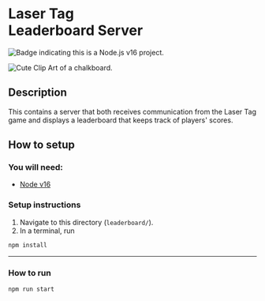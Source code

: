 # Laser Tag</br>Leaderboard Server
![Badge indicating this is a Node.js v16 project.](https://img.shields.io/badge/node.js-16-blue)

![Cute Clip Art of a chalkboard.](https://lh3.googleusercontent.com/proxy/uncC8TwJnzGX1wuk17BcacyndjJzGuH_YQfw8vgwDEH9pQeZzh_8mrby-uDzVbTSA-gRaSsUBGbJLNKd1B44ykKaFOtAMxvvrlPqpA)

## Description

This contains a server that both receives communication from the Laser Tag game and displays a leaderboard that keeps track of players' scores.


## How to setup

### You will need:

* [Node v16](https://nodejs.org/en/)

### Setup instructions

1. Navigate to this directory (`leaderboard/`).
2. In a terminal, run
```bash
npm install
```

---

### How to run

```bash
npm run start
```

